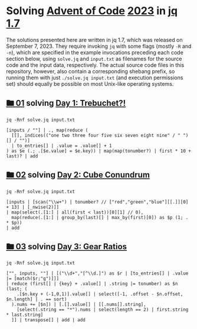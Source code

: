 # Solving [Advent of Code](https://adventofcode.com/) [2023](https://adventofcode.com/2023/) in [jq](https://jqlang.github.io/jq/) [1.7](https://github.com/jqlang/jq/releases/tag/jq-1.7)

The solutions presented here are written in
jq 1.7, which was released on September 7, 2023. They require
invoking `jq` with some flags (mostly `-R` and `-n`), which are
specified in the example invocations preceding each code section
below, using `solve.jq` and `input.txt` as filenames for the
source code and the input data, respectively. The actual source
code files in this repository, however, also contain a corresponding
shebang prefix, so running them with just `./solve.jq input.txt`
(and execution permissions set) should equally be possible on
most Unix-like operating systems.

## [🖿 01](01) solving [Day 1: Trebuchet?!](https://adventofcode.com/2023/day/1)
`jq -Rnf solve.jq input.txt`
```jq
[inputs / ""] | ., map(reduce (
  [[], indices(("one two three four five six seven eight nine" / " ")[] / "")]
  | to_entries[] | .value = .value[] + 1
) as $e (.; .[$e.value] = $e.key)) | map(map(tonumber?) | first * 10 + last)? | add
```

## [🖿 02](02) solving [Day 2: Cube Conundrum](https://adventofcode.com/2023/day/2)
`jq -Rnf solve.jq input.txt`
```jq
[inputs | [scan("\\w+") | tonumber? // ["red","green","blue"][[.]][0] + 13] | [_nwise(2)]]
| map(select(.[1:] | all(first < last))[0][1] // 0),
  map(reduce(.[1:] | group_by(last)[] | max_by(first)[0]) as $p (1; . * $p))
| add
```

## [🖿 03](03) solving [Day 3: Gear Ratios](https://adventofcode.com/2023/day/3)
`jq -Rnf solve.jq input.txt`
```jq
["", inputs, ""] | [("\\d+","[^\\d.]") as $r | [to_entries[] | .value |= [match($r;"g")]]]
| reduce (first[] | {key} + .value[] | .string |= tonumber) as $n (last; (
    .[$n.key + (-1,0,1)].value[] | select([-1, .offset - $n.offset, $n.length] | . == sort)
  ).nums += [$n]) | [.[].value[] | [[.nums[].string],
    [select(.string == "*").nums | select(length == 2) | first.string * last.string]
  ]] | transpose[] | add | add
```
